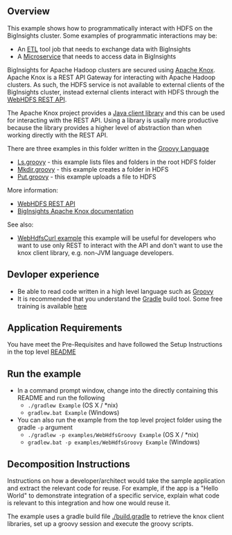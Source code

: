 ## Overview

This example shows how to programmatically interact with HDFS on the BigInsights cluster.  Some examples of programmatic interactions may be:

- An [ETL](https://en.wikipedia.org/wiki/Extract,_transform,_load) tool job that needs to exchange data with BigInsights
- A [Microservice](https://en.wikipedia.org/wiki/Microservices) that needs to access data in BigInsights

BigInsights for Apache Hadoop clusters are secured using [Apache Knox](https://knox.apache.org/).  Apache Knox is a REST API Gateway for interacting with Apache Hadoop clusters.  As such, the HDFS service is not available to external clients of the BigInsights cluster, instead external clients interact with HDFS through the [WebHDFS REST API](http://hadoop.apache.org/docs/stable/hadoop-project-dist/hadoop-hdfs/WebHDFS.html).

The Apache Knox project provides a [Java client library](https://cwiki.apache.org/confluence/display/KNOX/Client+Usage) and this can be used for interacting with the REST API.  Using a library is usally more productive because the library provides a higher level of abstraction than when working directly with the REST API.

There are three examples in this folder written in the [Groovy Language](http://www.groovy-lang.org/) 

- [Ls.groovy](./Ls.groovy) - this example lists files and folders in the root HDFS folder
- [Mkdir.groovy](./Mkdir.groovy) - this example creates a folder in HDFS
- [Put.groovy](./Put.groovy) - this example uploads a file to HDFS

More information:

- [WebHDFS REST API](http://hadoop.apache.org/docs/stable/hadoop-project-dist/hadoop-hdfs/WebHDFS.html)
- [BigInsights Apache Knox documentation](https://www.ibm.com/support/knowledgecenter/en/SSPT3X_4.2.0/com.ibm.swg.im.infosphere.biginsights.admin.doc/doc/knox_overview.html)

See also:

- [WebHdfsCurl example](./WebHdfsCurl) this example will be useful for developers who want to use only REST to interact with the API and don't want to use the knox client library, e.g. non-JVM language developers.

## Devloper experience

- Be able to read code written in a high level language such as [Groovy](http://www.groovy-lang.org/)
- It is recommended that you understand the [Gradle](https://gradle.org/) build tool.  Some free training is available [here](https://www.udacity.com/course/gradle-for-android-and-java--ud867)

## Application Requirements

You have meet the Pre-Requisites and have followed the Setup Instructions in the top level [README](../README.md)

## Run the example

- In a command prompt window, change into the directly containing this README and run the following
   - `./gradlew Example` (OS X / *nix)
   - `gradlew.bat Example` (Windows)
- You can also run the example from the top level project folder using the gradle `-p` argument
   - `./gradlew -p examples/WebHdfsGroovy Example` (OS X / *nix)
   - `gradlew.bat -p examples/WebHdfsGroovy Example` (Windows)

## Decomposition Instructions

Instructions on how a developer/architect would take the sample application and extract the relevant code for reuse. For example, if the app is a "Hello World" to demonstrate integration of a specific service, explain what code is relevant to this integration and how one would reuse it.

The example uses a gradle build file [./build.gradle](./build.gradle) to retrieve the knox client libraries, set up a groovy session and execute the groovy scripts.

